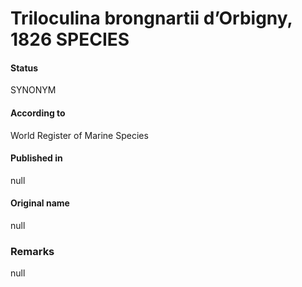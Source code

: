 Triloculina brongnartii d’Orbigny, 1826 SPECIES
=======

#### Status
SYNONYM

#### According to
World Register of Marine Species

#### Published in
null

#### Original name
null

### Remarks
null